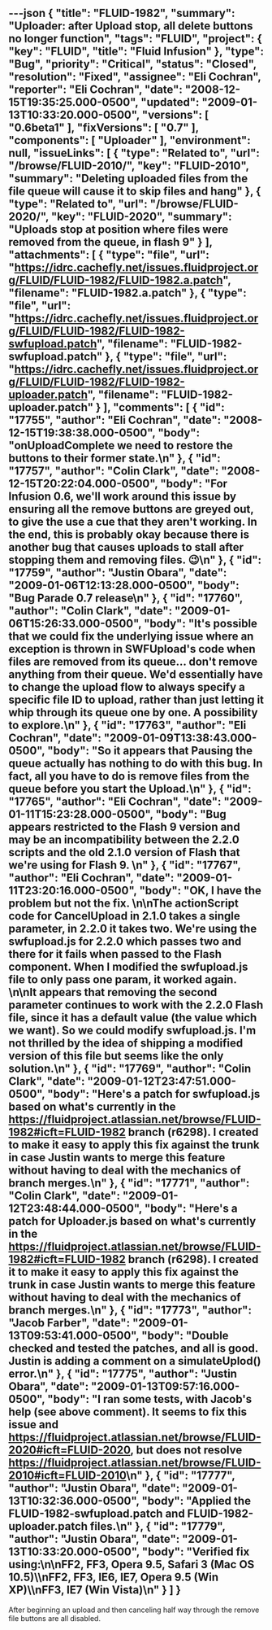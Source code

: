---json
{
  "title": "FLUID-1982",
  "summary": "Uploader: after Upload stop, all delete buttons no longer function",
  "tags": "FLUID",
  "project": {
    "key": "FLUID",
    "title": "Fluid Infusion"
  },
  "type": "Bug",
  "priority": "Critical",
  "status": "Closed",
  "resolution": "Fixed",
  "assignee": "Eli Cochran",
  "reporter": "Eli Cochran",
  "date": "2008-12-15T19:35:25.000-0500",
  "updated": "2009-01-13T10:33:20.000-0500",
  "versions": [
    "0.6beta1"
  ],
  "fixVersions": [
    "0.7"
  ],
  "components": [
    "Uploader"
  ],
  "environment": null,
  "issueLinks": [
    {
      "type": "Related to",
      "url": "/browse/FLUID-2010/",
      "key": "FLUID-2010",
      "summary": "Deleting uploaded files from the file queue will cause it to skip files and hang"
    },
    {
      "type": "Related to",
      "url": "/browse/FLUID-2020/",
      "key": "FLUID-2020",
      "summary": "Uploads stop at position where files were removed from the queue, in flash 9"
    }
  ],
  "attachments": [
    {
      "type": "file",
      "url": "https://idrc.cachefly.net/issues.fluidproject.org/FLUID/FLUID-1982/FLUID-1982.a.patch",
      "filename": "FLUID-1982.a.patch"
    },
    {
      "type": "file",
      "url": "https://idrc.cachefly.net/issues.fluidproject.org/FLUID/FLUID-1982/FLUID-1982-swfupload.patch",
      "filename": "FLUID-1982-swfupload.patch"
    },
    {
      "type": "file",
      "url": "https://idrc.cachefly.net/issues.fluidproject.org/FLUID/FLUID-1982/FLUID-1982-uploader.patch",
      "filename": "FLUID-1982-uploader.patch"
    }
  ],
  "comments": [
    {
      "id": "17755",
      "author": "Eli Cochran",
      "date": "2008-12-15T19:38:38.000-0500",
      "body": "onUploadComplete we need to restore the buttons to their former state.\n"
    },
    {
      "id": "17757",
      "author": "Colin Clark",
      "date": "2008-12-15T20:22:04.000-0500",
      "body": "For Infusion 0.6, we'll work around this issue by ensuring all the remove buttons are greyed out, to give the use a cue that they aren't working. In the end, this is probably okay because there is another bug that causes uploads to stall after stopping them and removing files. 😉\n"
    },
    {
      "id": "17759",
      "author": "Justin Obara",
      "date": "2009-01-06T12:13:28.000-0500",
      "body": "Bug Parade  0.7 release\n"
    },
    {
      "id": "17760",
      "author": "Colin Clark",
      "date": "2009-01-06T15:26:33.000-0500",
      "body": "It's possible that we could fix the underlying issue where an exception is thrown in SWFUpload's code when files are removed from its queue... don't remove anything from their queue. We'd essentially have to change the upload flow to always specify a specific file ID to upload, rather than just letting it whip through its queue one by one. A possibility to explore.\n"
    },
    {
      "id": "17763",
      "author": "Eli Cochran",
      "date": "2009-01-09T13:38:43.000-0500",
      "body": "So it appears that Pausing the queue actually has nothing to do with this bug. In fact, all you have to do is remove files from the queue before you start the Upload.\n"
    },
    {
      "id": "17765",
      "author": "Eli Cochran",
      "date": "2009-01-11T15:23:28.000-0500",
      "body": "Bug appears restricted to the Flash 9 version and may be an incompatibility between the 2.2.0 scripts and the old 2.1.0 version of Flash that we're using for Flash 9.&#x20;\n"
    },
    {
      "id": "17767",
      "author": "Eli Cochran",
      "date": "2009-01-11T23:20:16.000-0500",
      "body": "OK, I have the problem but not the fix.&#x20;\n\nThe actionScript code for CancelUpload in 2.1.0 takes a single parameter, in 2.2.0 it takes two. We're using the swfupload.js for 2.2.0 which passes two and there for it fails when passed to the Flash component. When I modified the swfupload.js file to only pass one param, it worked again.&#x20;\n\nIt appears that removing the second parameter continues to work with the 2.2.0 Flash file, since it has a default value (the value which we want). So we could modify swfupload.js. I'm not thrilled by the idea of shipping a modified version of this file but seems like the only solution.\n"
    },
    {
      "id": "17769",
      "author": "Colin Clark",
      "date": "2009-01-12T23:47:51.000-0500",
      "body": "Here's a patch for swfupload.js based on what's currently in the <https://fluidproject.atlassian.net/browse/FLUID-1982#icft=FLUID-1982> branch (r6298). I created to make it easy to apply this fix against the trunk in case Justin wants to merge this feature without having to deal with the mechanics of branch merges.\n"
    },
    {
      "id": "17771",
      "author": "Colin Clark",
      "date": "2009-01-12T23:48:44.000-0500",
      "body": "Here's a patch for Uploader.js based on what's currently in the <https://fluidproject.atlassian.net/browse/FLUID-1982#icft=FLUID-1982> branch (r6298). I created it to make it easy to apply this fix against the trunk in case Justin wants to merge this feature without having to deal with the mechanics of branch merges.\n"
    },
    {
      "id": "17773",
      "author": "Jacob Farber",
      "date": "2009-01-13T09:53:41.000-0500",
      "body": "Double checked and tested the patches, and all is good. Justin is adding a comment on a simulateUplod() error.\n"
    },
    {
      "id": "17775",
      "author": "Justin Obara",
      "date": "2009-01-13T09:57:16.000-0500",
      "body": "I ran some tests, with Jacob's help (see above comment). It seems to fix this issue and <https://fluidproject.atlassian.net/browse/FLUID-2020#icft=FLUID-2020>, but does not resolve <https://fluidproject.atlassian.net/browse/FLUID-2010#icft=FLUID-2010>\n"
    },
    {
      "id": "17777",
      "author": "Justin Obara",
      "date": "2009-01-13T10:32:36.000-0500",
      "body": "Applied the FLUID-1982-swfupload.patch and FLUID-1982-uploader.patch files.\n"
    },
    {
      "id": "17779",
      "author": "Justin Obara",
      "date": "2009-01-13T10:33:20.000-0500",
      "body": "Verified fix using:\n\nFF2, FF3, Opera 9.5, Safari 3 (Mac OS 10.5)\\\nFF2, FF3, IE6, IE7, Opera 9.5 (Win XP)\\\nFF3, IE7 (Win Vista)\n"
    }
  ]
}
---
After beginning an upload and then canceling half way through the remove file buttons are all disabled.&#x20;

        